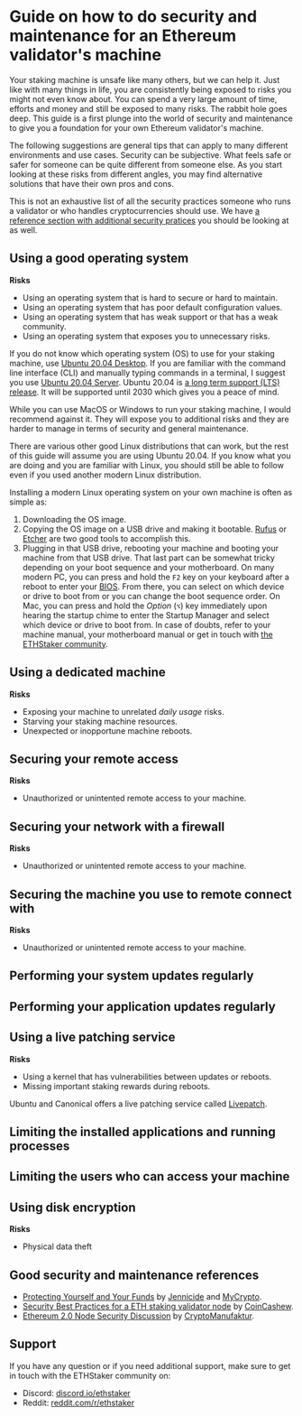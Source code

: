 # Guide on how to do security and maintenance for an Ethereum validator's machine

Your staking machine is unsafe like many others, but we can help it. Just like with many things in life, you are consistently being exposed to risks you might not even know about. You can spend a very large amount of time, efforts and money and still be exposed to many risks. The rabbit hole goes deep. This guide is a first plunge into the world of security and maintenance to give you a foundation for your own Ethereum validator's machine.

The following suggestions are general tips that can apply to many different environments and use cases. Security can be subjective. What feels safe or safer for someone can be quite different from someone else. As you start looking at these risks from different angles, you may find alternative solutions that have their own pros and cons.

This is not an exhaustive list of all the security practices someone who runs a validator or who handles cryptocurrencies should use. We have [a reference section with additional security pratices](#good-security-and-maintenance-references) you should be looking at as well.

## Using a good operating system

**Risks**

* Using an operating system that is hard to secure or hard to maintain.
* Using an operating system that has poor default configuration values.
* Using an operating system that has weak support or that has a weak community.
* Using an operating system that exposes you to unnecessary risks.

If you do not know which operating system (OS) to use for your staking machine, use [Ubuntu 20.04 Desktop](https://ubuntu.com/download/desktop). If you are familiar with the command line interface (CLI) and manually typing commands in a terminal, I suggest you use [Ubuntu 20.04 Server](https://ubuntu.com/download/server). Ubuntu 20.04 is [a long term support (LTS) release](https://ubuntu.com/blog/what-is-an-ubuntu-lts-release). It will be supported until 2030 which gives you a peace of mind.

While you can use MacOS or Windows to run your staking machine, I would recommend against it. They will expose you to additional risks and they are harder to manage in terms of security and general maintenance.

There are various other good Linux distributions that can work, but the rest of this guide will assume you are using Ubuntu 20.04. If you know what you are doing and you are familiar with Linux, you should still be able to follow even if you used another modern Linux distribution.

Installing a modern Linux operating system on your own machine is often as simple as:

1. Downloading the OS image.
2. Copying the OS image on a USB drive and making it bootable. [Rufus](https://rufus.ie/en/) or [Etcher](https://www.balena.io/etcher/) are two good tools to accomplish this.
3. Plugging in that USB drive, rebooting your machine and booting your machine from that USB drive. That last part can be somewhat tricky depending on your boot sequence and your motherboard. On many modern PC, you can press and hold the `F2` key on your keyboard after a reboot to enter your [BIOS](https://en.wikipedia.org/wiki/BIOS). From there, you can select on which device or drive to boot from or you can change the boot sequence order. On Mac, you can press and hold the *Option* (`⌥`) key immediately upon hearing the startup chime to enter the Startup Manager and select which device or drive to boot from. In case of doubts, refer to your machine manual, your motherboard manual or get in touch with [the ETHStaker community](#support).

## Using a dedicated machine

**Risks**

* Exposing your machine to unrelated *daily usage* risks.
* Starving your staking machine resources.
* Unexpected or inopportune machine reboots.

## Securing your remote access

**Risks**

* Unauthorized or unintented remote access to your machine.

## Securing your network with a firewall

**Risks**

* Unauthorized or unintented remote access to your machine.

## Securing the machine you use to remote connect with

**Risks**

* Unauthorized or unintented remote access to your machine.

## Performing your system updates regularly

## Performing your application updates regularly

## Using a live patching service

**Risks**

* Using a kernel that has vulnerabilities between updates or reboots.
* Missing important staking rewards during reboots.

Ubuntu and Canonical offers a live patching service called [Livepatch](https://ubuntu.com/security/livepatch).

## Limiting the installed applications and running processes

## Limiting the users who can access your machine

## Using disk encryption

**Risks**

* Physical data theft

## Good security and maintenance references

* [Protecting Yourself and Your Funds](https://support.mycrypto.com/staying-safe/protecting-yourself-and-your-funds) by [Jennicide](https://twitter.com/Jennicide) and [MyCrypto](https://mycrypto.com/).
* [Security Best Practices for a ETH staking validator node](https://www.coincashew.com/coins/overview-eth/guide-or-security-best-practices-for-a-eth2-validator-beaconchain-node) by [CoinCashew](https://www.coincashew.com/).
* [Ethereum 2.0 Node Security Discussion](https://youtu.be/hHtvCGlPz-o) by [CryptoManufaktur](https://www.cryptomanufaktur.io/).

## Support

If you have any question or if you need additional support, make sure to get in touch with the ETHStaker community on:

* Discord: [discord.io/ethstaker](https://discord.io/ethstaker)
* Reddit: [reddit.com/r/ethstaker](https://www.reddit.com/r/ethstaker/)